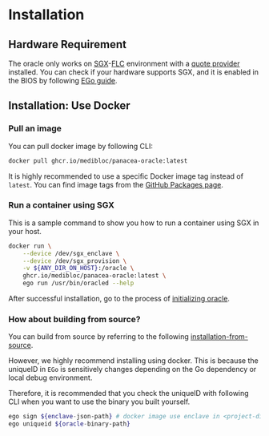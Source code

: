 # Installation

## Hardware Requirement

The oracle only works on [SGX](https://www.intel.com/content/www/us/en/developer/tools/software-guard-extensions/overview.html)-[FLC](https://github.com/intel/linux-sgx/blob/master/psw/ae/ref_le/ref_le.md) environment with a [quote provider](https://docs.edgeless.systems/ego/#/reference/attest) installed.
You can check if your hardware supports SGX, and it is enabled in the BIOS by following [EGo guide](https://docs.edgeless.systems/ego/#/getting-started/troubleshoot?id=hardware).

## Installation: Use Docker

### Pull an image
You can pull docker image by following CLI:
```bash
docker pull ghcr.io/medibloc/panacea-oracle:latest
```
It is highly recommended to use a specific Docker image tag instead of `latest`. 
You can find image tags from the [GitHub Packages page](https://github.com/medibloc/panacea-oracle/pkgs/container/panacea-oracle).

### Run a container using SGX
This is a sample command to show you how to run a container using SGX in your host.
```bash
docker run \
    --device /dev/sgx_enclave \
    --device /dev/sgx_provision \
    -v ${ANY_DIR_ON_HOST}:/oracle \
    ghcr.io/medibloc/panacea-oracle:latest \
    ego run /usr/bin/oracled --help
```
After successful installation, go to the process of [initializing oracle](5-oracles/1-operate-oracle-nodes/2-oracle-intialization.md).


### How about building from source?

You can build from source by referring to the following [installation-from-source](https://github.com/medibloc/panacea-oracle/blob/main/docs/installation-src.md).

However, we highly recommend installing using docker. 
This is because the uniqueID in `EGo` is sensitively changes depending on the Go dependency or local debug environment.

Therefore, it is recommended that you check the uniqueID with following CLI when you want to use the binary you built yourself.
```bash
ego sign ${enclave-json-path} # docker image use enclave in <project-dir>/scripts/enclave-prod.json
ego uniqueid ${oracle-binary-path}
```

